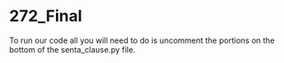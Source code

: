 # 272_Final

To run our code all you will need to do is uncomment the portions on the bottom of the senta_clause.py file. 
